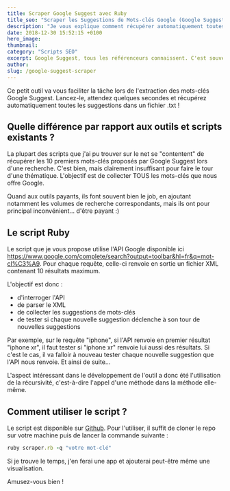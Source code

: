 ```yaml
---
title: Scraper Google Suggest avec Ruby
title_seo: "Scraper les Suggestions de Mots-clés Google (Google Suggest) avec Ruby"
description: "Je vous explique comment récupérer automatiquement toutes les suggestions Google autour d'un mot-clé. Avec en bonus un script gratuit !"
date: 2018-12-30 15:52:15 +0100
hero_image:
thumbnail:
category: "Scripts SEO"
excerpt: Google Suggest, tous les référenceurs connaissent. C'est souvent un des points de départ d'un audit de mots-clés. Plusieurs outils (payants) existent aujourd'hui pour récupérer ces mots-clés. Je vous propose ici un script Ruby gratuit.
author:
slug: /google-suggest-scraper
---
```


Ce petit outil va vous faciliter la tâche lors de l'extraction des mots-clés Google Suggest. Lancez-le, attendez quelques secondes et récupérez automatiquement toutes les suggestions dans un fichier .txt !

## Quelle différence par rapport aux outils et scripts existants ?

La plupart des scripts que j'ai pu trouver sur le net se "contentent" de récupérer les 10 premiers mots-clés proposés par Google Suggest lors d'une recherche. C'est bien, mais clairement insuffisant pour faire le tour d'une thématique. L'objectif est de collecter TOUS les mots-clés que nous offre Google.

Quand aux outils payants, ils font souvent bien le job, en ajoutant notamment les volumes de recherche correspondants, mais ils ont pour principal inconvénient... d'être payant :)

## Le script Ruby

Le script que je vous propose utilise l'API Google disponible ici https://www.google.com/complete/search?output=toolbar&hl=fr&q=mot-cl%C3%A9. Pour chaque requête, celle-ci renvoie en sortie un fichier XML contenant 10 résultats maximum.

L'objectif est donc :
- d'interroger l'API
- de parser le XML
- de collecter les suggestions de mots-clés
- de tester si chaque nouvelle suggestion déclenche à son tour de nouvelles suggestions

Par exemple, sur le requête "iphone", si l'API renvoie en premier résultat "iphone xr", il faut tester si "iphone xr" renvoie lui aussi des résultats. Si c'est le cas, il va falloir à nouveau tester chaque nouvelle suggestion que l'API nous renvoie. Et ainsi de suite...

L'aspect intéressant dans le développement de l'outil a donc été l'utilisation de la récursivité, c'est-à-dire l'appel d'une méthode dans la méthode elle-même.

## Comment utiliser le script ?

Le script est disponible sur [Github](https://github.com/ABrisset/google_suggest_scraper). 
Pour l'utiliser, il suffit de cloner le repo sur votre machine puis de lancer la commande suivante :

``` ruby
ruby scraper.rb -q "votre mot-clé"
```

Si je trouve le temps, j'en ferai une app et ajouterai peut-être même une visualisation.

Amusez-vous bien !